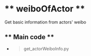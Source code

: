 # ** weiboOfActor **  
Get basic information from actors' weibo  
  
## ** Main code **  
  * > get_actorWeiboInfo.py
